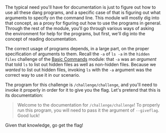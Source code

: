 The typical need you'll have for documentation is just to figure out how to use all these dang programs, and a specific case of that is figuring out what arguments to specify on the command line.
This module will mostly dig into that concept, as a proxy for figuring out how to use the programs in general.
Through the rest of the module, you'll go through various ways of asking the environment for help for the programs, but first, we'll dig into the concept of reading documentation.

The correct usage of programs depends, in a large part, on the proper specification of arguments to them.
Recall the `-a` of `ls -a` in the `hidden files` challenge of the [Basic Commands](/linux-luminarium/commands) module: that `-a` was an _argument_ that told `ls` to list out hidden files as well as non-hidden files.
Because we _wanted_ to list out hidden files, invoking `ls` with the `-a` argument was the correct way to use it in our scenario.

The program for this challenge is `/challenge/challenge`, and you'll need to invoke it properly in order for it to give you the flag.
Let's pretend that this is its documentation:

> Welcome to the documentation for `/challenge/challenge`! To properly run this program, you will need to pass it the argument of `--giveflag`. Good luck!

Given that knowledge, go get the flag!
